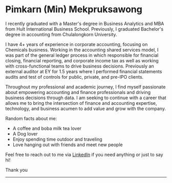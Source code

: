 # Pimkarn (Min) Mekpruksawong

I recently graduated with a Master's degree in Business Analytics and MBA from Hult International Business School. Previously, I graduated Bachelor's degree in accounting from Chulalongkorn University.

I have 4+ years of experience in corporate accounting, focusing on Chemicals business. Working in the accounting shared services model, I was part of the general ledger process in which responsible for financial closing, financial reporting, and corporate income tax as well as working with cross-functional teams to drive business decisions. Previously an external auditor at EY for 1.5 years where I performed financial statements audits and test of controls for public, private, and pre-IPO clients.

Throughout my professional and academic journey, I find myself passionate about empowering accounting and finance professionals and driving business decisions through data. I am seeking to continue with a career that allows me to bring the intersection of finance and accounting expertise, technology, and business acumen to add value and grow with the company.

Random facts about me:
- A coffee and boba milk tea lover
- A Dog lover
- Enjoy spending time outdoor and traveling
- Love hanging out with friends and meet new people

Feel free to reach out to me via [LinkedIn](https://www.linkedin.com/in/pimkarnm/) if you need anything or just to say hi! 

Thank you

----------------------------------------------------------------------------------------
